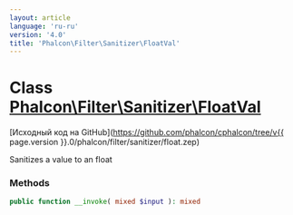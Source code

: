```yaml
---
layout: article
language: 'ru-ru'
version: '4.0'
title: 'Phalcon\Filter\Sanitizer\FloatVal'
---
```

# Class [Phalcon\Filter\Sanitizer\FloatVal](Phalcon_Filter_Sanitizer_FloatVal)

[Исходный код на GitHub](https://github.com/phalcon/cphalcon/tree/v{{ page.version }}.0/phalcon/filter/sanitizer/float.zep)

Sanitizes a value to an float

### Methods

```php
public function __invoke( mixed $input ): mixed
```